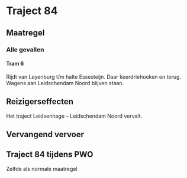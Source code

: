 # Traject 84
## Maatregel
### Alle gevallen

#### Tram 6
Rijdt van Leyenburg t/m halte Essesteijn. Daar keerdriehoeken en terug.
Wagens aan Leidschendam Noord blijven staan. 

## Reizigerseffecten
Het traject Leidsenhage – Leidschendam Noord vervalt.

## Vervangend vervoer

## Traject 84 tijdens PWO
Zelfde als normale maatregel
